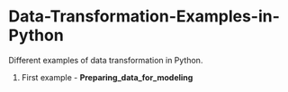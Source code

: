 # Data-Transformation-Examples-in-Python
Different examples of data transformation in Python.

1. First example - **Preparing_data_for_modeling**

